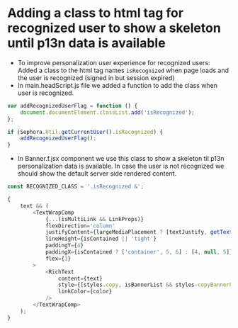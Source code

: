 # Adding a class to html tag for recognized user to show a skeleton until p13n data is available

-   To improve personalization user experience for recognized users: Added a class to the html tag names `isRecognized` when page loads and the user is recognized (signed in but session expired)
-   In main.headScript.js file we added a function to add the class when user is recognized.

```js
var addRecognizedUserFlag = function () {
    document.documentElement.classList.add('isRecognized');
};

if (Sephora.Util.getCurrentUser().isRecognized) {
    addRecognizedUserFlag();
}
```

-   In Banner.f.jsx component we use this class to show a skeleton til p13n personalization data is available. In case the user is not recognized we should show the default server side rendered content.

```js
const RECOGNIZED_CLASS = '.isRecognized &';

{
    text && (
        <TextWrapComp
            {...(isMultiLink && LinkProps)}
            flexDirection='column'
            justifyContent={largeMediaPlacement ? [textJustify, getTextJustify(largeMediaPlacement)] : textJustify}
            lineHeight={isContained || 'tight'}
            paddingY={4}
            paddingX={isContained ? ['container', 5, 6] : [4, null, 5]}
            flex={1}
        >
            <RichText
                content={text}
                style={[styles.copy, isBannerList && styles.copyBannerList, showSkeleton && { [RECOGNIZED_CLASS]: SKELETON_COPY }]}
                linkColor={color}
            />
        </TextWrapComp>
    );
}
```
